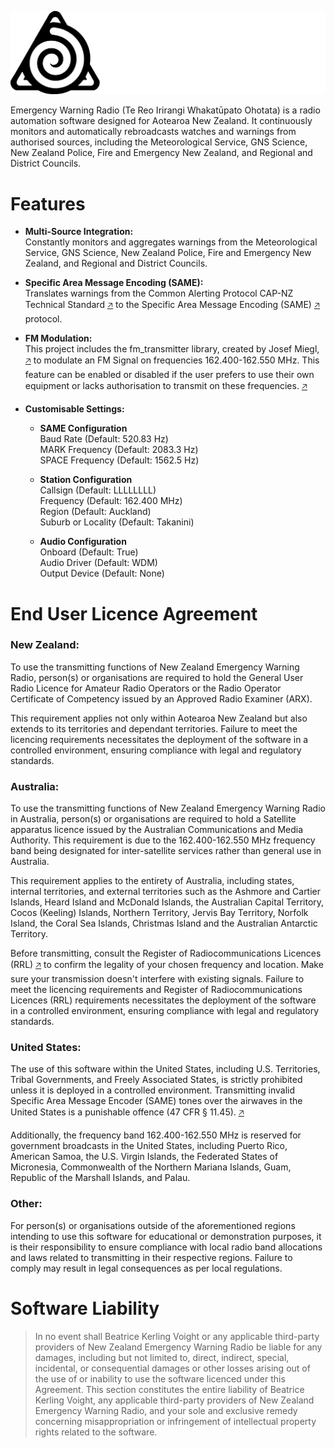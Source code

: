 <p align="center">
 <img src="https://github.com/Sloxet/New-Zealand-Emergency-Warning-Radio/blob/main/Logo.png?raw=true" title="Emergency Warning Radio" alt="Emergency Warning Radio" width="750">
</p>
Emergency Warning Radio (Te Reo Irirangi Whakatūpato Ohotata) is a radio automation software designed for Aotearoa New Zealand. It continuously monitors and automatically rebroadcasts watches and warnings from authorised sources, including the Meteorological Service, GNS Science, New Zealand Police, Fire and Emergency New Zealand, and Regional and District Councils.

# Features
* **Multi-Source Integration:**<br>
Constantly monitors and aggregates warnings from the Meteorological Service, GNS Science, New Zealand Police, Fire and Emergency New Zealand, and Regional and District Councils.

* **Specific Area Message Encoding (SAME):**<br> 
Translates warnings from the Common Alerting Protocol CAP-NZ Technical Standard [🡥](https://www.civildefence.govt.nz/assets/Uploads/publications/Common-Alerting-Protocol/Common-Alerting-Protocol-CAP-NZ-Technical-Standard-TS04-18-FINAL.pdf "🡥") to the Specific Area Message Encoding (SAME) [🡥](https://en.wikipedia.org/wiki/Specific_Area_Message_Encoding "🡥") protocol.

* **FM Modulation:** <br>
This project includes the fm_transmitter library, created by Josef Miegl, [🡥](https://github.com/markondej/fm_transmitter "🡥") to modulate an FM Signal on frequencies 162.400-162.550 MHz. This feature can be enabled or disabled if the user prefers to use their own equipment or lacks authorisation to transmit on these frequencies. [🡥](#end-user-licence-agreement "🡥")

* **Customisable Settings:** 
  * **SAME Configuration**<br>
 Baud Rate (Default: 520.83 Hz)<br>
 MARK Frequency (Default: 2083.3 Hz)<br>
 SPACE Frequency (Default: 1562.5 Hz)
 
  * **Station Configuration**<br>
 Callsign (Default: LLLLLLLL)<br>
 Frequency (Default: 162.400 MHz)<br>
 Region (Default: Auckland)<br>
 Suburb or Locality (Default: Takanini)
 
  * **Audio Configuration**<br>
 Onboard (Default: True)<br>
 Audio Driver (Default: WDM)<br>
 Output Device (Default: None)


# End User Licence Agreement
### New Zealand:
To use the transmitting functions of New Zealand Emergency Warning Radio, person(s) or organisations are required to hold the General User Radio Licence for Amateur Radio Operators or the Radio Operator Certificate of Competency issued by an Approved Radio Examiner (ARX).

This requirement applies not only within Aotearoa New Zealand but also extends to its territories and dependant territories. Failure to meet the licencing requirements necessitates the deployment of the software in a controlled environment, ensuring compliance with legal and regulatory standards.

### Australia:
To use the transmitting functions of New Zealand Emergency Warning Radio in Australia, person(s) or organisations are required to hold a Satellite apparatus licence issued by the Australian Communications and Media Authority. This requirement is due to the 162.400-162.550 MHz frequency band being designated for inter-satellite services rather than general use in Australia.

This requirement applies to the entirety of Australia, including states, internal territories, and external territories such as the Ashmore and Cartier Islands, Heard Island and McDonald Islands, the Australian Capital Territory, Cocos (Keeling) Islands, Northern Territory, Jervis Bay Territory, Norfolk Island, the Coral Sea Islands, Christmas Island and the Australian Antarctic Territory. 

Before transmitting, consult the Register of Radiocommunications Licences (RRL) [🡥](https://web.acma.gov.au/rrl/register_search.main_page "🡥") to confirm the legality of your chosen frequency and location. Make sure your transmission doesn't interfere with existing signals. Failure to meet the licencing requirements and Register of Radiocommunications Licences (RRL) requirements necessitates the deployment of the software in a controlled environment, ensuring compliance with legal and regulatory standards.

### United States:
The use of this software within the United States, including U.S. Territories, Tribal Governments, and Freely Associated States, is strictly prohibited unless it is deployed in a controlled environment. Transmitting invalid Specific Area Message Encoder (SAME) tones over the airwaves in the United States is a punishable offence (47 CFR § 11.45). [🡥](https://www.law.cornell.edu/cfr/text/47/11.45 "🡥")

Additionally, the frequency band 162.400-162.550 MHz is reserved for government broadcasts in the United States, including Puerto Rico, American Samoa, the U.S. Virgin Islands, the Federated States of Micronesia, Commonwealth of the Northern Mariana Islands, Guam, Republic of the Marshall Islands, and Palau.

### Other:
For person(s) or organisations outside of the aforementioned regions intending to use this software for educational or demonstration purposes, it is their responsibility to ensure compliance with local radio band allocations and laws related to transmitting in their respective regions. Failure to comply may result in legal consequences as per local regulations.

# Software Liability

> In no event shall Beatrice Kerling Voight or any applicable third-party providers of New Zealand Emergency Warning Radio be liable for any damages, including but not limited to, direct, indirect, special, incidental, or consequential damages or other losses arising out of the use of or inability to use the software licenced under this Agreement. This section constitutes the entire liability of Beatrice Kerling Voight, any applicable third-party providers of New Zealand Emergency Warning Radio, and your sole and exclusive remedy concerning misappropriation or infringement of intellectual property rights related to the software.
